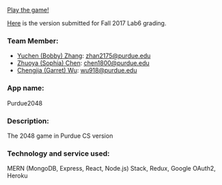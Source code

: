 [Play the game!](https://purdue2048.herokuapp.com)

[Here](https://github.com/bobby569/CS252WebApp/tree/1701c25b7f748a5b359536b94c23f0356c46d2ed)
is the version submitted for Fall 2017 Lab6 grading.

### Team Member:

* [Yuchen (Bobby) Zhang](http://bobby569.com): zhan2175@purdue.edu
* [Zhuoya (Sophia) Chen](https://github.com/zhuoyachen526): chen1800@purdue.edu
* [Chengjia (Garret) Wu](https://github.com/Figrua): wu918@purdue.edu

### App name:

Purdue2048

### Description:

The 2048 game in Purdue CS version

### Technology and service used:

MERN (MongoDB, Express, React, Node.js) Stack, Redux, Google OAuth2, Heroku
